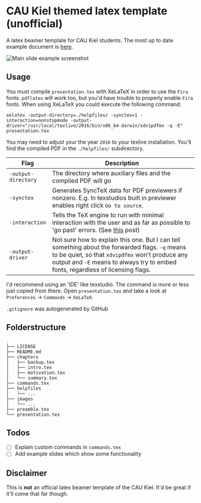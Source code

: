 # CAU Kiel themed latex template (unofficial)
A latex beamer template for CAU Kiel students. The most up to date example document is [here](./helpfiles/presentation.pdf).

![Main slide example screenshot](./images/2017/04/demo-screenshot.png)

## Usage

You must compile `presentation.tex` with XeLaTeX in order to use the `Fira` fonts. `pdflatex` will work too, but you'd have trouble to properly enable `Fira` fonts. When using XeLaTeX you could execute the following command:
```shell
xelatex -output-directory=./helpfiles/ -synctex=1 -interaction=nonstopmode -output-driver="/usr/local/texlive/2016/bin/x86_64-darwin/xdvipdfmx -q -E" presentation.tex
```
You may need to adjust your the year `2016` to your texlive installation. You'll find the compiled PDF in the `./helpfiles/` subdirectory.

Flag | Description
---|---
`-output-directory`  |  The directory where auxiliary files and the compiled PDF will go
`-synctex`| Generates SyncTeX data for PDF previewers if nonzero. E.g. In texstudios built in previewer enables right click `Go to source`.
`-interaction`  |  Tells the TeX engine to run with minimal interaction with the user and as far as possible to 'go past' errors. (See [this](http://tex.stackexchange.com/a/258816/113577) post)
`-output-driver` | Not sure how to explain this one. But I can tell something about the forwarded flags. `-q` means to be quiet, so that `xdvipdfmx` won't produce any output and `-E` means to always try to embed fonts, regardless of licensing flags.

I'd recommend using an 'IDE' like texstudio. The command is more or less just copied from there. Open `presentation.tex` and take a look at `Preferences` -> `Commands` -> `XeLaTeX`.

`.gitignore` was autogenerated by GitHub

## Folderstructure
```
.
├── LICENSE
├── README.md
├── chapters
│   ├── backup.tex
│   ├── intro.tex
│   ├── motivation.tex
│   └── summary.tex
├── commands.tex
├── helpfiles
│   └── ...
├── images
│   └── ...
├── preamble.tex
└── presentation.tex
```

## Todos
- [ ] Explain custom commands in `commands.tex`
- [ ] Add example slides which show some functionality

## Disclaimer
This is **not** an official latex beamer template of the CAU Kiel. It'd be great if it'll come that far though.
